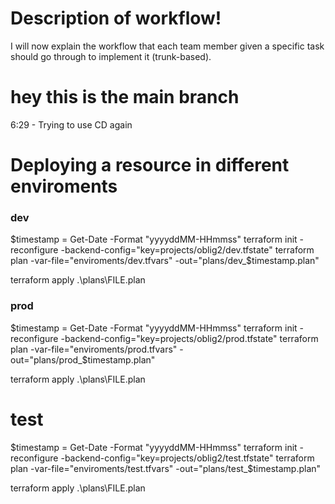 # Description of workflow!

I will now explain the workflow that each team member given a specific task should go through to implement it (trunk-based). 

# hey this is the main branch

6:29 - Trying to use CD again






# Deploying a resource in different enviroments 

### dev
$timestamp = Get-Date -Format "yyyyddMM-HHmmss"
terraform init -reconfigure -backend-config="key=projects/oblig2/dev.tfstate"
terraform plan -var-file="enviroments/dev.tfvars" -out="plans/dev_$timestamp.plan"

terraform apply .\plans\FILE.plan 


### prod
$timestamp = Get-Date -Format "yyyyddMM-HHmmss"
terraform init -reconfigure -backend-config="key=projects/oblig2/prod.tfstate"
terraform plan -var-file="enviroments/prod.tfvars" -out="plans/prod_$timestamp.plan"

terraform apply .\plans\FILE.plan

# test
$timestamp = Get-Date -Format "yyyyddMM-HHmmss"
terraform init -reconfigure -backend-config="key=projects/oblig2/test.tfstate"
terraform plan -var-file="enviroments/test.tfvars" -out="plans/test_$timestamp.plan"

terraform apply .\plans\FILE.plan
